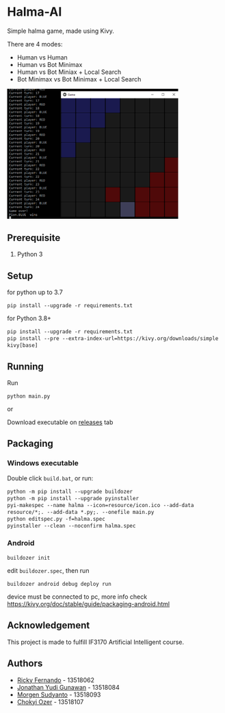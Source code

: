 # Halma-AI
Simple halma game, made using Kivy.

There are 4 modes:
- Human vs Human
- Human vs Bot Minimax
- Human vs Bot Miniax + Local Search
- Bot Minimax vs Bot Minimax + Local Search


<img src="./screenshots/preview.png" width="400px">


## Prerequisite
1. Python 3

## Setup
for python up to 3.7
```
pip install --upgrade -r requirements.txt
```

for Python 3.8+
```
pip install --upgrade -r requirements.txt
pip install --pre --extra-index-url=https://kivy.org/downloads/simple kivy[base]
```

## Running
Run
```
python main.py
```

or

Download executable on [releases](https://github.com/JonathanGun/halma-ai/releases) tab


## Packaging
### Windows executable
Double click `build.bat`, or run:
```
python -m pip install --upgrade buildozer
python -m pip install --upgrade pyinstaller
pyi-makespec --name halma --icon=resource/icon.ico --add-data resource/*;. --add-data *.py;. --onefile main.py
python editspec.py -f=halma.spec
pyinstaller --clean --noconfirm halma.spec
```

### Android
```
buildozer init
```
edit `buildozer.spec`, then run
```
buildozer android debug deploy run
```
device must be connected to pc, more info check https://kivy.org/doc/stable/guide/packaging-android.html

## Acknowledgement
This project is made to fulfill IF3170 Artificial Intelligent course.

## Authors
- [Ricky Fernando](https://github.com/rickymen) - 13518062
- [Jonathan Yudi Gunawan](https://github.com/JonathanGun) - 13518084
- [Morgen Sudyanto](https://github.com/moondemon68) - 13518093
- [Chokyi Ozer](https://github.com/ozer0532) - 13518107

